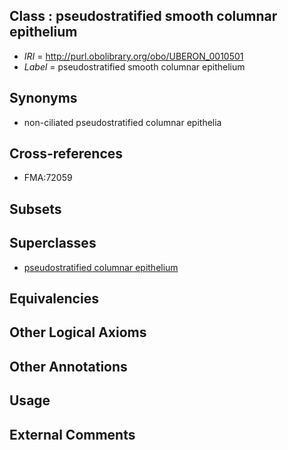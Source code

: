 
## Class : pseudostratified smooth columnar epithelium

 * *IRI* = http://purl.obolibrary.org/obo/UBERON_0010501
 * *Label* = pseudostratified smooth columnar epithelium

## Synonyms

 * non-ciliated pseudostratified columnar epithelia

## Cross-references

 * FMA:72059

## Subsets


## Superclasses

 * [pseudostratified columnar epithelium](../../UBERON/98/UBERON_0010498.md)

## Equivalencies


## Other Logical Axioms


## Other Annotations


## Usage


## External Comments

